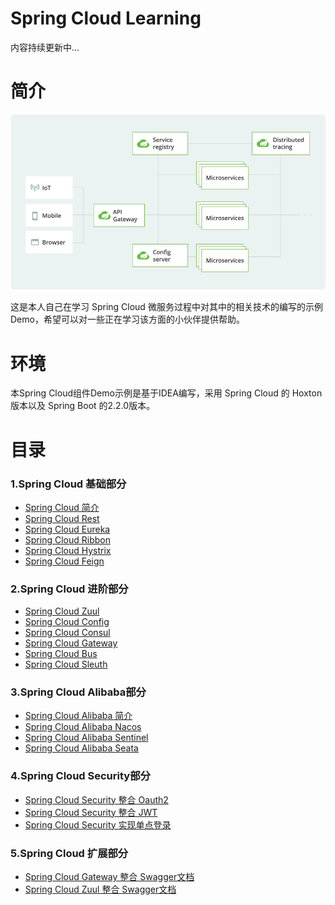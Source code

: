 # Spring Cloud Learning
内容持续更新中...

# 简介

![20210329201229](README.assets/20210329201229.png)

这是本人自己在学习 Spring Cloud 微服务过程中对其中的相关技术的编写的示例Demo，希望可以对一些正在学习该方面的小伙伴提供帮助。

# 环境
本Spring Cloud组件Demo示例是基于IDEA编写，采用 Spring Cloud 的 Hoxton 版本以及 Spring Boot 的2.2.0版本。

# 目录

### 1.Spring Cloud 基础部分

- <a href="https://blog.csdn.net/qq_45747519/article/details/114459723?spm=1001.2014.3001.5501" target="_blank">Spring Cloud 简介</a>
- <a href="https://blog.csdn.net/qq_45747519/article/details/114580662?spm=1001.2014.3001.5501" target="_blank">Spring Cloud Rest</a>
- <a href="https://blog.csdn.net/qq_45747519/article/details/114581016?spm=1001.2014.3001.5501" target="_blank">Spring Cloud Eureka</a>
- <a href="https://blog.csdn.net/qq_45747519/article/details/114581342?spm=1001.2014.3001.5501" target="_blank">Spring Cloud Ribbon</a>
- <a href="https://blog.csdn.net/qq_45747519/article/details/114581511?spm=1001.2014.3001.5501" target="_blank">Spring Cloud Hystrix</a>
- <a href="https://blog.csdn.net/qq_45747519/article/details/114581886?spm=1001.2014.3001.5501" target="_blank">Spring Cloud Feign</a>

### 2.Spring Cloud 进阶部分

- <a href="https://blog.csdn.net/qq_45747519/article/details/114582038?spm=1001.2014.3001.5501" target="_blank">Spring Cloud Zuul</a>
- <a href="https://blog.csdn.net/qq_45747519/article/details/114582163?spm=1001.2014.3001.5501" target="_blank">Spring Cloud Config</a>
- <a href="https://blog.csdn.net/qq_45747519/article/details/114787980" target="_blank">Spring Cloud Consul</a>
- <a href="https://blog.csdn.net/qq_45747519/article/details/114788686" target="_blank">Spring Cloud Gateway</a>
- <a href="https://blog.csdn.net/qq_45747519/article/details/114789229" target="_blank">Spring Cloud Bus</a>
- <a href="https://blog.csdn.net/qq_45747519/article/details/115102591" target="_blank">Spring Cloud Sleuth</a>

### 3.Spring Cloud Alibaba部分

- <a href="https://blog.csdn.net/qq_45747519/article/details/115102634" target="_blank">Spring Cloud Alibaba 简介</a>
- <a href="https://blog.csdn.net/qq_45747519/article/details/115102706" target="_blank">Spring Cloud Alibaba Nacos</a>
- <a href="https://blog.csdn.net/qq_45747519/article/details/115102737" target="_blank">Spring Cloud Alibaba Sentinel</a>
- <a href="">Spring Cloud Alibaba Seata</a>

### 4.Spring Cloud Security部分

- <a href="">Spring Cloud Security 整合 Oauth2</a>
- <a href="">Spring Cloud Security 整合 JWT</a>
- <a href="">Spring Cloud Security 实现单点登录</a>

### 5.Spring Cloud 扩展部分

- <a href="">Spring Cloud Gateway 整合 Swagger文档</a>
- <a href="">Spring Cloud Zuul 整合 Swagger文档</a>